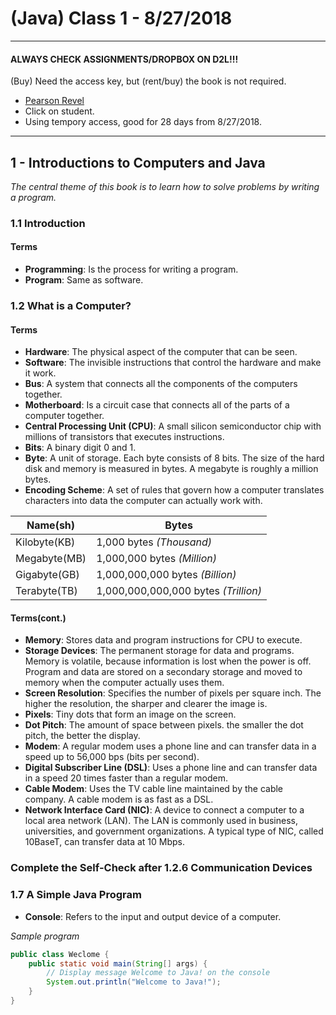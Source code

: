 # (Java) Class 1 - 8/27/2018
***

#### ALWAYS CHECK ASSIGNMENTS/DROPBOX ON D2L!!!
(Buy) Need the access key, but (rent/buy) the book is not required.

+ [Pearson Revel](https://www.pearson.com/revel)
+ Click on student.
+ Using tempory access, good for 28 days from 8/27/2018.

***
## 1 - Introductions to Computers and Java
*The central theme of this book is to learn how to solve problems by writing a program.*

### 1.1 Introduction
#### Terms
+ **Programming**: Is the process for writing a program. 
+ **Program**: Same as software.

### 1.2 What is a Computer?
#### Terms
+ **Hardware**: The physical aspect of the computer that can be seen.
+ **Software**: The invisible instructions that control the hardware and make it work.
+ **Bus**: A system that connects all the components of the computers together.
+ **Motherboard**: Is a circuit case that connects all of the parts of a computer together.
+ **Central Processing Unit (CPU)**: A small silicon semiconductor chip with millions of transistors that executes instructions.
+ **Bits**: A binary digit 0 and 1.
+ **Byte**: A unit of storage.  Each byte consists of 8 bits. The size of the hard disk and memory is measured in bytes.  A megabyte is roughly a million bytes.
+ **Encoding Scheme**: A set of rules that govern how a computer translates characters into data the computer can actually work with.

| Name(sh) | Bytes |
|----------|-------|
| Kilobyte(KB) | 1,000 bytes *(Thousand)* |
| Megabyte(MB) | 1,000,000 bytes *(Million)* |
| Gigabyte(GB) | 1,000,000,000 bytes *(Billion)* |
| Terabyte(TB) | 1,000,000,000,000 bytes *(Trillion)* |

#### Terms(cont.)
+ **Memory**: Stores data and program instructions for CPU to execute.
+ **Storage Devices**: The permanent storage for data and programs.  Memory is volatile, because information is lost when the power is off.  Program and data are stored on a secondary storage and moved to memory when the computer actually uses them.
+ **Screen Resolution**: Specifies the number of pixels per square inch.  The higher the resolution, the sharper and clearer the image is.
+ **Pixels**: Tiny dots that form an image on the screen.
+ **Dot Pitch**: The amount of space between pixels.  the smaller the dot pitch, the better the display.
+ **Modem**: A regular modem uses a phone line and can transfer data in a speed up to 56,000 bps (bits per second).
+ **Digital Subscriber Line (DSL)**: Uses a phone line and can transfer data in a speed 20 times faster than a regular modem.
+ **Cable Modem**: Uses the TV cable line maintained by the cable company. A cable modem is as fast as a DSL.
+ **Network Interface Card (NIC)**: A device to connect a computer to a local area network (LAN). The LAN is commonly used in business, universities, and government organizations. A typical type of NIC, called 10BaseT, can transfer data at 10 Mbps.

### Complete the Self-Check after 1.2.6 Communication Devices


### 1.7 A Simple Java Program
+ **Console**: Refers to the input and output device of a computer.

*Sample program*
```Java
public class Weclome {
	public static void main(String[] args) {
		// Display message Welcome to Java! on the console
		System.out.println("Welcome to Java!");
	}
}
```
